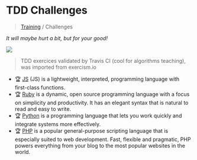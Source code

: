 # TDD Challenges

> [Training](https://github.com/simplonco/training) / Challenges

_It will maybe hurt a bit, but for your good!_

![](https://media.giphy.com/media/l0HlHp2aBxnKirj3O/giphy.gif)

> TDD exercices validated by Travis CI (cool for algorithms teaching), was imported from exercism.io

* :trophy: [JS](https://github.com/simplonco/js-challenges)
  (JS) is a lightweight, interpreted, programming language with first-class functions.
* :trophy: [Ruby](https://github.com/simplonco/ruby-challenges)
  is a dynamic, open source programming language with a focus on simplicity and productivity. It has an elegant syntax that is natural to read and easy to write. 
* :trophy: [Python](https://github.com/simplonco/python-challenges)
  is a programming language that lets you work quickly and integrate systems more effectively.
* :trophy: [PHP](https://github.com/simplonco/php-challenges)
  is a popular general-purpose scripting language that is especially suited to web development. Fast, flexible and pragmatic, PHP powers everything from your blog to the most popular websites in the world.
